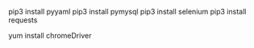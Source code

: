 pip3 install pyyaml
pip3 install pymysql
pip3 install selenium
pip3 install requests

yum install chromeDriver